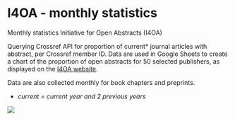 # I4OA - monthly statistics
Monthly statistics Initiative for Open Abstracts (I4OA)

Querying Crossref API for proportion of current* journal articles with abstract, per Crossref member ID.
Data are used in Google Sheets to create a chart of the proportion of open abstracts for 50 selected publishers, as displayed on the [I4OA website](https://i4oa.org/). 

Data are also collected monthly for book chapters and preprints.

* *current = current year and 2 previous years*

![](https://docs.google.com/spreadsheets/d/e/2PACX-1vRATWFR5PHWExFDsyEJDTcJraSPI9KQlWHjb4TDZVuR2n9F7Iu6ebUQ0_eeEOGjlxLcn-bTT3SVkV20/pubchart?oid=710819014)


